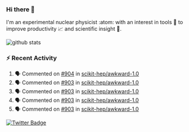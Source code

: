 ### Hi there 👋 

I'm an experimental nuclear physicist :atom: with an interest in tools :wrench: to improve productivity :chart_with_upwards_trend: and scientific insight :telescope:.

![github stats](https://github-readme-stats.vercel.app/api?username=agoose77&show_icons=true&hide_rank=true&hide_title=true&bg_color=30,e76445,904e95&text_color=efe3ec&icon_color=efe3ec)
<!--
**agoose77/agoose77** is a ✨ _special_ ✨ repository because its `README.md` (this file) appears on your GitHub profile.

Here are some ideas to get you started:

- 🔭 I’m currently working on ...
- 🌱 I’m currently learning ...
- 👯 I’m looking to collaborate on ...
- 🤔 I’m looking for help with ...
- 💬 Ask me about ...
- 📫 How to reach me: ...
- 😄 Pronouns: ...
- ⚡ Fun fact: ...
-->

### :zap: Recent Activity
<!--START_SECTION:activity-->
1. 🗣 Commented on [#904](https://github.com/scikit-hep/awkward-1.0/issues/904) in [scikit-hep/awkward-1.0](https://github.com/scikit-hep/awkward-1.0)
2. 🗣 Commented on [#903](https://github.com/scikit-hep/awkward-1.0/issues/903) in [scikit-hep/awkward-1.0](https://github.com/scikit-hep/awkward-1.0)
3. 🗣 Commented on [#903](https://github.com/scikit-hep/awkward-1.0/issues/903) in [scikit-hep/awkward-1.0](https://github.com/scikit-hep/awkward-1.0)
4. 🗣 Commented on [#903](https://github.com/scikit-hep/awkward-1.0/issues/903) in [scikit-hep/awkward-1.0](https://github.com/scikit-hep/awkward-1.0)
5. 🗣 Commented on [#903](https://github.com/scikit-hep/awkward-1.0/issues/903) in [scikit-hep/awkward-1.0](https://github.com/scikit-hep/awkward-1.0)
<!--END_SECTION:activity-->


[![Twitter Badge](https://img.shields.io/twitter/follow/agoose77?style=flat-square&logo=Twitter&logoColor=white&color=cornflowerblue)](https://twitter.com/agoose77)
